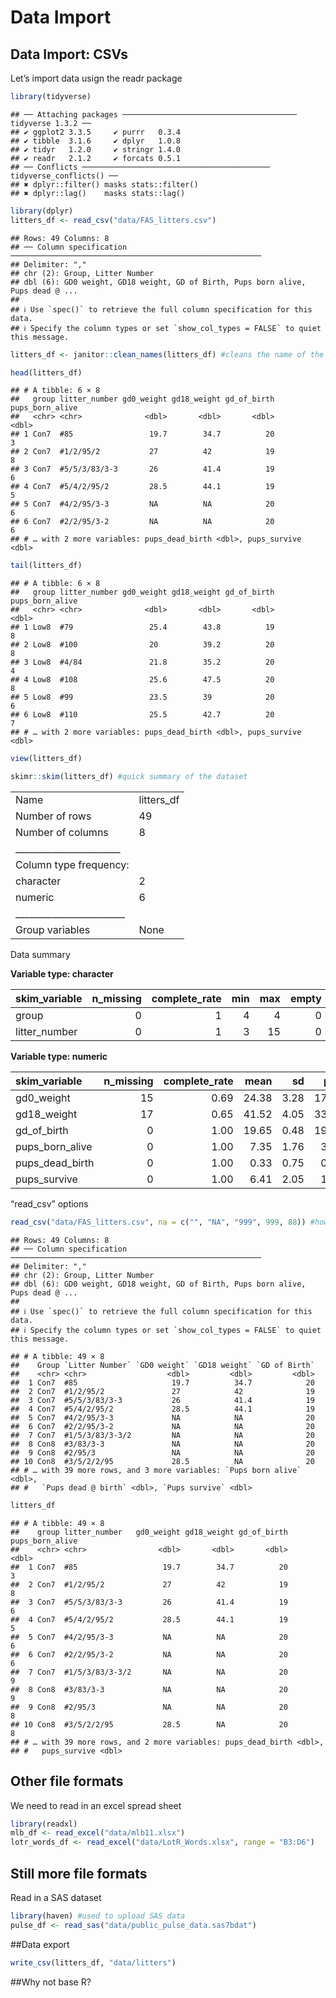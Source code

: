 Data Import
================

## Data Import: CSVs

Let’s import data usign the readr package

``` r
library(tidyverse)
```

    ## ── Attaching packages ─────────────────────────────────────── tidyverse 1.3.2 ──
    ## ✔ ggplot2 3.3.5     ✔ purrr   0.3.4
    ## ✔ tibble  3.1.6     ✔ dplyr   1.0.8
    ## ✔ tidyr   1.2.0     ✔ stringr 1.4.0
    ## ✔ readr   2.1.2     ✔ forcats 0.5.1
    ## ── Conflicts ────────────────────────────────────────── tidyverse_conflicts() ──
    ## ✖ dplyr::filter() masks stats::filter()
    ## ✖ dplyr::lag()    masks stats::lag()

``` r
library(dplyr)
litters_df <- read_csv("data/FAS_litters.csv")
```

    ## Rows: 49 Columns: 8
    ## ── Column specification ────────────────────────────────────────────────────────
    ## Delimiter: ","
    ## chr (2): Group, Litter Number
    ## dbl (6): GD0 weight, GD18 weight, GD of Birth, Pups born alive, Pups dead @ ...
    ## 
    ## ℹ Use `spec()` to retrieve the full column specification for this data.
    ## ℹ Specify the column types or set `show_col_types = FALSE` to quiet this message.

``` r
litters_df <- janitor::clean_names(litters_df) #cleans the name of the functions 

head(litters_df)
```

    ## # A tibble: 6 × 8
    ##   group litter_number gd0_weight gd18_weight gd_of_birth pups_born_alive
    ##   <chr> <chr>              <dbl>       <dbl>       <dbl>           <dbl>
    ## 1 Con7  #85                 19.7        34.7          20               3
    ## 2 Con7  #1/2/95/2           27          42            19               8
    ## 3 Con7  #5/5/3/83/3-3       26          41.4          19               6
    ## 4 Con7  #5/4/2/95/2         28.5        44.1          19               5
    ## 5 Con7  #4/2/95/3-3         NA          NA            20               6
    ## 6 Con7  #2/2/95/3-2         NA          NA            20               6
    ## # … with 2 more variables: pups_dead_birth <dbl>, pups_survive <dbl>

``` r
tail(litters_df)
```

    ## # A tibble: 6 × 8
    ##   group litter_number gd0_weight gd18_weight gd_of_birth pups_born_alive
    ##   <chr> <chr>              <dbl>       <dbl>       <dbl>           <dbl>
    ## 1 Low8  #79                 25.4        43.8          19               8
    ## 2 Low8  #100                20          39.2          20               8
    ## 3 Low8  #4/84               21.8        35.2          20               4
    ## 4 Low8  #108                25.6        47.5          20               8
    ## 5 Low8  #99                 23.5        39            20               6
    ## 6 Low8  #110                25.5        42.7          20               7
    ## # … with 2 more variables: pups_dead_birth <dbl>, pups_survive <dbl>

``` r
view(litters_df)
```

``` r
skimr::skim(litters_df) #quick summary of the dataset 
```

|                                                  |            |
|:-------------------------------------------------|:-----------|
| Name                                             | litters_df |
| Number of rows                                   | 49         |
| Number of columns                                | 8          |
| \_\_\_\_\_\_\_\_\_\_\_\_\_\_\_\_\_\_\_\_\_\_\_   |            |
| Column type frequency:                           |            |
| character                                        | 2          |
| numeric                                          | 6          |
| \_\_\_\_\_\_\_\_\_\_\_\_\_\_\_\_\_\_\_\_\_\_\_\_ |            |
| Group variables                                  | None       |

Data summary

**Variable type: character**

| skim_variable | n_missing | complete_rate | min | max | empty | n_unique | whitespace |
|:--------------|----------:|--------------:|----:|----:|------:|---------:|-----------:|
| group         |         0 |             1 |   4 |   4 |     0 |        6 |          0 |
| litter_number |         0 |             1 |   3 |  15 |     0 |       49 |          0 |

**Variable type: numeric**

| skim_variable   | n_missing | complete_rate |  mean |   sd |   p0 |   p25 |   p50 |   p75 | p100 | hist  |
|:----------------|----------:|--------------:|------:|-----:|-----:|------:|------:|------:|-----:|:------|
| gd0_weight      |        15 |          0.69 | 24.38 | 3.28 | 17.0 | 22.30 | 24.10 | 26.67 | 33.4 | ▃▇▇▆▁ |
| gd18_weight     |        17 |          0.65 | 41.52 | 4.05 | 33.4 | 38.88 | 42.25 | 43.80 | 52.7 | ▃▃▇▂▁ |
| gd_of_birth     |         0 |          1.00 | 19.65 | 0.48 | 19.0 | 19.00 | 20.00 | 20.00 | 20.0 | ▅▁▁▁▇ |
| pups_born_alive |         0 |          1.00 |  7.35 | 1.76 |  3.0 |  6.00 |  8.00 |  8.00 | 11.0 | ▁▃▂▇▁ |
| pups_dead_birth |         0 |          1.00 |  0.33 | 0.75 |  0.0 |  0.00 |  0.00 |  0.00 |  4.0 | ▇▂▁▁▁ |
| pups_survive    |         0 |          1.00 |  6.41 | 2.05 |  1.0 |  5.00 |  7.00 |  8.00 |  9.0 | ▁▃▂▇▇ |

“read_csv” options

``` r
read_csv("data/FAS_litters.csv", na = c("", "NA", "999", 999, 88)) #how to remane and standardize NA 
```

    ## Rows: 49 Columns: 8
    ## ── Column specification ────────────────────────────────────────────────────────
    ## Delimiter: ","
    ## chr (2): Group, Litter Number
    ## dbl (6): GD0 weight, GD18 weight, GD of Birth, Pups born alive, Pups dead @ ...
    ## 
    ## ℹ Use `spec()` to retrieve the full column specification for this data.
    ## ℹ Specify the column types or set `show_col_types = FALSE` to quiet this message.

    ## # A tibble: 49 × 8
    ##    Group `Litter Number` `GD0 weight` `GD18 weight` `GD of Birth`
    ##    <chr> <chr>                  <dbl>         <dbl>         <dbl>
    ##  1 Con7  #85                     19.7          34.7            20
    ##  2 Con7  #1/2/95/2               27            42              19
    ##  3 Con7  #5/5/3/83/3-3           26            41.4            19
    ##  4 Con7  #5/4/2/95/2             28.5          44.1            19
    ##  5 Con7  #4/2/95/3-3             NA            NA              20
    ##  6 Con7  #2/2/95/3-2             NA            NA              20
    ##  7 Con7  #1/5/3/83/3-3/2         NA            NA              20
    ##  8 Con8  #3/83/3-3               NA            NA              20
    ##  9 Con8  #2/95/3                 NA            NA              20
    ## 10 Con8  #3/5/2/2/95             28.5          NA              20
    ## # … with 39 more rows, and 3 more variables: `Pups born alive` <dbl>,
    ## #   `Pups dead @ birth` <dbl>, `Pups survive` <dbl>

``` r
litters_df
```

    ## # A tibble: 49 × 8
    ##    group litter_number   gd0_weight gd18_weight gd_of_birth pups_born_alive
    ##    <chr> <chr>                <dbl>       <dbl>       <dbl>           <dbl>
    ##  1 Con7  #85                   19.7        34.7          20               3
    ##  2 Con7  #1/2/95/2             27          42            19               8
    ##  3 Con7  #5/5/3/83/3-3         26          41.4          19               6
    ##  4 Con7  #5/4/2/95/2           28.5        44.1          19               5
    ##  5 Con7  #4/2/95/3-3           NA          NA            20               6
    ##  6 Con7  #2/2/95/3-2           NA          NA            20               6
    ##  7 Con7  #1/5/3/83/3-3/2       NA          NA            20               9
    ##  8 Con8  #3/83/3-3             NA          NA            20               9
    ##  9 Con8  #2/95/3               NA          NA            20               8
    ## 10 Con8  #3/5/2/2/95           28.5        NA            20               8
    ## # … with 39 more rows, and 2 more variables: pups_dead_birth <dbl>,
    ## #   pups_survive <dbl>

## Other file formats

We need to read in an excel spread sheet

``` r
library(readxl)
mlb_df <- read_excel("data/mlb11.xlsx")
lotr_words_df <- read_excel("data/LotR_Words.xlsx", range = "B3:D6")
```

## Still more file formats

Read in a SAS dataset

``` r
library(haven) #used to upload SAS data 
pulse_df <- read_sas("data/public_pulse_data.sas7bdat")
```

\##Data export

``` r
write_csv(litters_df, "data/litters")
```

\##Why not base R?
